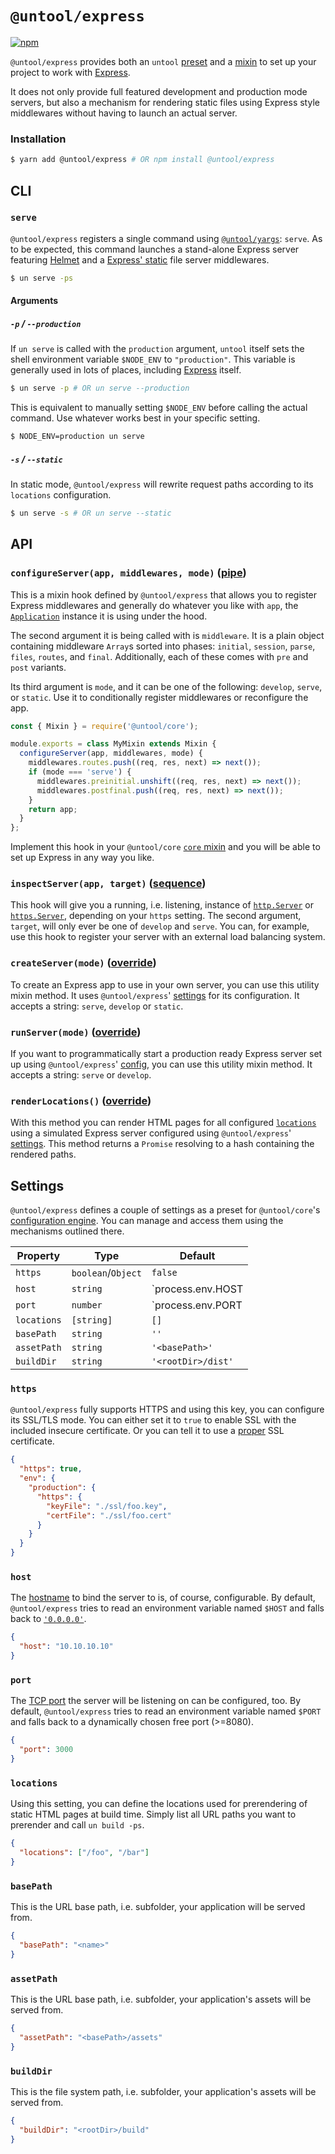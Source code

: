 # `@untool/express`

[![npm](https://img.shields.io/npm/v/@untool%2Fexpress.svg)](https://www.npmjs.com/package/@untool%2Fexpress)

`@untool/express` provides both an `untool` [preset](https://github.com/untool/untool/blob/master/packages/core/README.md#presets) and a [mixin](https://github.com/untool/untool/blob/master/packages/core/README.md#mixins) to set up your project to work with [Express](https://expressjs.com).

It does not only provide full featured development and production mode servers, but also a mechanism for rendering static files using Express style middlewares without having to launch an actual server.

### Installation

```bash
$ yarn add @untool/express # OR npm install @untool/express
```

## CLI

### `serve`

`@untool/express` registers a single command using [`@untool/yargs`](https://github.com/untool/untool/blob/master/packages/yargs/README.md#registercommandsyargs-pipe): `serve`. As to be expected, this command launches a stand-alone Express server featuring [Helmet](https://helmetjs.github.io) and a [Express' static](https://expressjs.com/en/4x/api.html#express.static) file server middlewares.

```bash
$ un serve -ps
```

#### Arguments

##### `-p` / `--production`

If `un serve` is called with the `production` argument, `untool` itself sets the shell environment variable `$NODE_ENV` to `"production"`. This variable is generally used in lots of places, including [Express](https://expressjs.com/en/advanced/best-practice-performance.html) itself.

```bash
$ un serve -p # OR un serve --production
```

This is equivalent to manually setting `$NODE_ENV` before calling the actual command. Use whatever works best in your specific setting.

```bash
$ NODE_ENV=production un serve
```

##### `-s` / `--static`

In static mode, `@untool/express` will rewrite request paths according to its `locations` configuration.

```bash
$ un serve -s # OR un serve --static
```

## API

### `configureServer(app, middlewares, mode)` ([pipe](https://github.com/untool/mixinable/blob/master/README.md#definepipe))

This is a mixin hook defined by `@untool/express` that allows you to register Express middlewares and generally do whatever you like with `app`, the [`Application`](https://expressjs.com/en/api.html#app) instance it is using under the hood.

The second argument it is being called with is `middleware`. It is a plain object containing middleware `Array`s sorted into phases: `initial`, `session`, `parse`, `files`, `routes`, and `final`. Additionally, each of these comes with `pre` and `post` variants.

Its third argument is `mode`, and it can be one of the following: `develop`, `serve`, or `static`. Use it to conditionally register middlewares or reconfigure the app.

```javascript
const { Mixin } = require('@untool/core');

module.exports = class MyMixin extends Mixin {
  configureServer(app, middlewares, mode) {
    middlewares.routes.push((req, res, next) => next());
    if (mode === 'serve') {
      middlewares.preinitial.unshift((req, res, next) => next());
      middlewares.postfinal.push((req, res, next) => next());
    }
    return app;
  }
};
```

Implement this hook in your `@untool/core` [`core` mixin](https://github.com/untool/untool/blob/master/packages/core/README.md#mixins) and you will be able to set up Express in any way you like.

### `inspectServer(app, target)` ([sequence](https://github.com/untool/mixinable/blob/master/README.md#defineparallel))

This hook will give you a running, i.e. listening, instance of [`http.Server`](https://nodejs.org/api/http.html#http_class_http_server) or [`https.Server`](https://nodejs.org/api/https.html#https_class_https_server), depending on your `https` setting. The second argument, `target`, will only ever be one of `develop` and `serve`. You can, for example, use this hook to register your server with an external load balancing system.

### `createServer(mode)` ([override](https://github.com/untool/mixinable/blob/master/README.md#defineoverride))

To create an Express app to use in your own server, you can use this utility mixin method. It uses `@untool/express`' [settings](https://github.com/untool/untool/blob/master/packages/express/README.md#settings) for its configuration. It accepts a string: `serve`, `develop` or `static`.

### `runServer(mode)` ([override](https://github.com/untool/mixinable/blob/master/README.md#defineoverride))

If you want to programmatically start a production ready Express server set up using `@untool/express`' [config](https://github.com/untool/untool/blob/master/packages/express/README.md#settings), you can use this utility mixin method. It accepts a string: `serve` or `develop`.

### `renderLocations()` ([override](https://github.com/untool/mixinable/blob/master/README.md#defineoverride))

With this method you can render HTML pages for all configured [`locations`](https://github.com/untool/untool/blob/master/packages/express/README.md#locations) using a simulated Express server configured using `@untool/express`' [settings](https://github.com/untool/untool/blob/master/packages/express/README.md#settings). This method returns a `Promise` resolving to a hash containing the rendered paths.

## Settings

`@untool/express` defines a couple of settings as a preset for `@untool/core`'s [configuration engine](https://github.com/untool/untool/blob/master/packages/core/README.md#configuration). You can manage and access them using the mechanisms outlined there.

| Property    | Type               | Default                         |
| ----------- | ------------------ | ------------------------------- |
| `https`     | `boolean`/`Object` | `false`                         |
| `host`      | `string`           | `process.env.HOST || '0.0.0.0'` |
| `port`      | `number`           | `process.env.PORT || 8080`      |
| `locations` | `[string]`         | `[]`                            |
| `basePath`  | `string`           | `''`                            |
| `assetPath` | `string`           | `'<basePath>'`                  |
| `buildDir`  | `string`           | `'<rootDir>/dist'`              |

### `https`

`@untool/express` fully supports HTTPS and using this key, you can configure its SSL/TLS mode. You can either set it to `true` to enable SSL with the included insecure certificate. Or you can tell it to use a [proper](https://letsencrypt.org) SSL certificate.

```json
{
  "https": true,
  "env": {
    "production": {
      "https": {
        "keyFile": "./ssl/foo.key",
        "certFile": "./ssl/foo.cert"
      }
    }
  }
}
```

### `host`

The [hostname](https://en.wikipedia.org/wiki/Hostname) to bind the server to is, of course, configurable. By default, `@untool/express` tries to read an environment variable named `$HOST` and falls back to [`'0.0.0.0'`](https://en.wikipedia.org/wiki/0.0.0.0).

```json
{
  "host": "10.10.10.10"
}
```

### `port`

The [TCP port](https://en.wikipedia.org/wiki/Transmission_Control_Protocol#TCP_ports) the server will be listening on can be configured, too. By default, `@untool/express` tries to read an environment variable named `$PORT` and falls back to a dynamically chosen free port (>=8080).

```json
{
  "port": 3000
}
```

### `locations`

Using this setting, you can define the locations used for prerendering of static HTML pages at build time. Simply list all URL paths you want to prerender and call `un build -ps`.

```json
{
  "locations": ["/foo", "/bar"]
}
```

### `basePath`

This is the URL base path, i.e. subfolder, your application will be served from.

```json
{
  "basePath": "<name>"
}
```

### `assetPath`

This is the URL base path, i.e. subfolder, your application's assets will be served from.

```json
{
  "assetPath": "<basePath>/assets"
}
```

### `buildDir`

This is the file system path, i.e. subfolder, your application's assets will be served from.

```json
{
  "buildDir": "<rootDir>/build"
}
```
